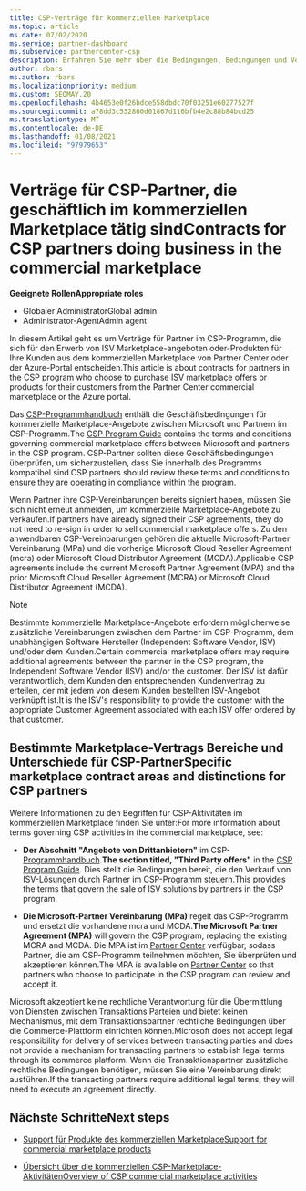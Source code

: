 ```yaml
---
title: CSP-Verträge für kommerziellen Marketplace
ms.topic: article
ms.date: 07/02/2020
ms.service: partner-dashboard
ms.subservice: partnercenter-csp
description: Erfahren Sie mehr über die Bedingungen, Bedingungen und Verträge für Abonnements von ISV-Produkten von Drittanbietern, die von CSP-Partnern im kommerziellen Marketplace erworben wurden.
author: rbars
ms.author: rbars
ms.localizationpriority: medium
ms.custom: SEOMAY.20
ms.openlocfilehash: 4b4653e0f26bdce558dbdc70f03251e60277527f
ms.sourcegitcommit: a78dd3c532860d01867d116bfb4e2c88b84bcd25
ms.translationtype: MT
ms.contentlocale: de-DE
ms.lasthandoff: 01/08/2021
ms.locfileid: "97979653"
---
```

# <a name="contracts-for-csp-partners-doing-business-in-the-commercial-marketplace"></a><span data-ttu-id="bb4db-103">Verträge für CSP-Partner, die geschäftlich im kommerziellen Marketplace tätig sind</span><span class="sxs-lookup"><span data-stu-id="bb4db-103">Contracts for CSP partners doing business in the commercial marketplace</span></span>


<span data-ttu-id="bb4db-104">**Geeignete Rollen**</span><span class="sxs-lookup"><span data-stu-id="bb4db-104">**Appropriate roles**</span></span>

- <span data-ttu-id="bb4db-105">Globaler Administrator</span><span class="sxs-lookup"><span data-stu-id="bb4db-105">Global admin</span></span>
- <span data-ttu-id="bb4db-106">Administrator-Agent</span><span class="sxs-lookup"><span data-stu-id="bb4db-106">Admin agent</span></span>

<span data-ttu-id="bb4db-107">In diesem Artikel geht es um Verträge für Partner im CSP-Programm, die sich für den Erwerb von ISV Marketplace-angeboten oder-Produkten für Ihre Kunden aus dem kommerziellen Marketplace von Partner Center oder der Azure-Portal entscheiden.</span><span class="sxs-lookup"><span data-stu-id="bb4db-107">This article is about contracts for partners in the CSP program who choose to purchase ISV marketplace offers or products for their customers from the Partner Center commercial marketplace or the Azure portal.</span></span>

<span data-ttu-id="bb4db-108">Das [CSP-Programmhandbuch](https://go.microsoft.com/fwlink/p/?LinkId=617100) enthält die Geschäftsbedingungen für kommerzielle Marketplace-Angebote zwischen Microsoft und Partnern im CSP-Programm.</span><span class="sxs-lookup"><span data-stu-id="bb4db-108">The [CSP Program Guide](https://go.microsoft.com/fwlink/p/?LinkId=617100) contains the terms and conditions governing commercial marketplace offers between Microsoft and partners in the CSP program.</span></span> <span data-ttu-id="bb4db-109">CSP-Partner sollten diese Geschäftsbedingungen überprüfen, um sicherzustellen, dass Sie innerhalb des Programms kompatibel sind.</span><span class="sxs-lookup"><span data-stu-id="bb4db-109">CSP partners should review these terms and conditions to ensure they are operating in compliance within the program.</span></span>  

<span data-ttu-id="bb4db-110">Wenn Partner ihre CSP-Vereinbarungen bereits signiert haben, müssen Sie sich nicht erneut anmelden, um kommerzielle Marketplace-Angebote zu verkaufen.</span><span class="sxs-lookup"><span data-stu-id="bb4db-110">If partners have already signed their CSP agreements, they do not need to re-sign in order to sell commercial marketplace offers.</span></span> <span data-ttu-id="bb4db-111">Zu den anwendbaren CSP-Vereinbarungen gehören die aktuelle Microsoft-Partner Vereinbarung (MPa) und die vorherige Microsoft Cloud Reseller Agreement (mcra) oder Microsoft Cloud Distributor Agreement (MCDA).</span><span class="sxs-lookup"><span data-stu-id="bb4db-111">Applicable CSP agreements include the current Microsoft Partner Agreement (MPA) and the prior Microsoft Cloud Reseller Agreement (MCRA) or Microsoft Cloud Distributor Agreement (MCDA).</span></span>

>[!NOTE]
> <span data-ttu-id="bb4db-112">Bestimmte kommerzielle Marketplace-Angebote erfordern möglicherweise zusätzliche Vereinbarungen zwischen dem Partner im CSP-Programm, dem unabhängigen Software Hersteller (Independent Software Vendor, ISV) und/oder dem Kunden.</span><span class="sxs-lookup"><span data-stu-id="bb4db-112">Certain commercial marketplace offers may require additional agreements between the partner in the CSP program, the Independent Software Vendor (ISV) and/or the customer.</span></span> <span data-ttu-id="bb4db-113">Der ISV ist dafür verantwortlich, dem Kunden den entsprechenden Kundenvertrag zu erteilen, der mit jedem von diesem Kunden bestellten ISV-Angebot verknüpft ist.</span><span class="sxs-lookup"><span data-stu-id="bb4db-113">It is the ISV's responsibility to provide the customer with the appropriate Customer Agreement associated with each ISV offer ordered by that customer.</span></span>

## <a name="specific-marketplace-contract-areas-and-distinctions-for-csp-partners"></a><span data-ttu-id="bb4db-114">Bestimmte Marketplace-Vertrags Bereiche und Unterschiede für CSP-Partner</span><span class="sxs-lookup"><span data-stu-id="bb4db-114">Specific marketplace contract areas and distinctions for CSP partners</span></span>

<span data-ttu-id="bb4db-115">Weitere Informationen zu den Begriffen für CSP-Aktivitäten im kommerziellen Marketplace finden Sie unter:</span><span class="sxs-lookup"><span data-stu-id="bb4db-115">For more information about terms governing CSP activities in the commercial marketplace, see:</span></span>

- <span data-ttu-id="bb4db-116">**Der Abschnitt "Angebote von Drittanbietern"** im CSP- [Programmhandbuch](https://go.microsoft.com/fwlink/p/?LinkId=617100).</span><span class="sxs-lookup"><span data-stu-id="bb4db-116">**The section titled, "Third Party offers"** in the [CSP Program Guide](https://go.microsoft.com/fwlink/p/?LinkId=617100).</span></span> <span data-ttu-id="bb4db-117">Dies stellt die Bedingungen bereit, die den Verkauf von ISV-Lösungen durch Partner im CSP-Programm steuern.</span><span class="sxs-lookup"><span data-stu-id="bb4db-117">This provides the terms that govern the sale of ISV solutions by partners in the CSP program.</span></span>

- <span data-ttu-id="bb4db-118">**Die Microsoft-Partner Vereinbarung (MPa)** regelt das CSP-Programm und ersetzt die vorhandene mcra und MCDA.</span><span class="sxs-lookup"><span data-stu-id="bb4db-118">**The Microsoft Partner Agreement (MPA)** will govern the CSP program, replacing the existing MCRA and MCDA.</span></span> <span data-ttu-id="bb4db-119">Die MPA ist im [Partner Center](https://partner.microsoft.com/pcv/dashboard/overview) verfügbar, sodass Partner, die am CSP-Programm teilnehmen möchten, Sie überprüfen und akzeptieren können.</span><span class="sxs-lookup"><span data-stu-id="bb4db-119">The MPA is available on [Partner Center](https://partner.microsoft.com/pcv/dashboard/overview) so that partners who choose to participate in the CSP program can review and accept it.</span></span>
  
<span data-ttu-id="bb4db-120">Microsoft akzeptiert keine rechtliche Verantwortung für die Übermittlung von Diensten zwischen Transaktions Parteien und bietet keinen Mechanismus, mit dem Transaktionspartner rechtliche Bedingungen über die Commerce-Plattform einrichten können.</span><span class="sxs-lookup"><span data-stu-id="bb4db-120">Microsoft does not accept legal responsibility for delivery of services between transacting parties and does not provide a mechanism for transacting partners to establish legal terms through its commerce platform.</span></span> <span data-ttu-id="bb4db-121">Wenn die Transaktionspartner zusätzliche rechtliche Bedingungen benötigen, müssen Sie eine Vereinbarung direkt ausführen.</span><span class="sxs-lookup"><span data-stu-id="bb4db-121">If the transacting partners require additional legal terms, they will need to execute an agreement directly.</span></span>

## <a name="next-steps"></a><span data-ttu-id="bb4db-122">Nächste Schritte</span><span class="sxs-lookup"><span data-stu-id="bb4db-122">Next steps</span></span>

- [<span data-ttu-id="bb4db-123">Support für Produkte des kommerziellen Marketplace</span><span class="sxs-lookup"><span data-stu-id="bb4db-123">Support for commercial marketplace products</span></span>](csp-commercial-marketplace-support.md)

- [<span data-ttu-id="bb4db-124">Übersicht über die kommerziellen CSP-Marketplace-Aktivitäten</span><span class="sxs-lookup"><span data-stu-id="bb4db-124">Overview of CSP commercial marketplace activities</span></span>](csp-commercial-marketplace-overview.md)
